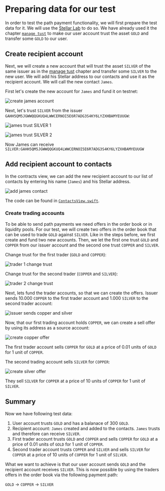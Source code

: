 # Preparing data for our test

In order to test the path payment functionality, we will first prepare the test data for it. We will use the [Stellar Lab](https://laboratory.stellar.org/#?network=test) to do so. We have already used it the chapter [`manage tust`](manage_trust.md) to make our user account trust the asset `GOLD` and transfer some `GOLD` to our user. 

## Create recipient account

Next, we will create a new account that will trust the asset `SILVER` of the same issuer as in the [manage tust](manage_trust.md) chapter and transfer some `SILVER` to the new user. We will add his Stellar address to our contacts and use it as the recipient account. We will call the new contact `James`.

First let's create the new account for `James` and fund it on testnet:

![create james account](./img/payment/create_james_account.png)

Next, let's trust `SILVER` from the issuer `GAHH5QM5JGWWQQGKUQ4LWWCERNOI5E6R7ADG3S4KY6LYZXHBAMYEUUGW`:

![james trust SILVER 1](./img/payment/james_trust_silver_1.png)

![james trust SILVER 2](./img/payment/james_trust_silver_2.png)

Now James can receive `SILVER:GAHH5QM5JGWWQQGKUQ4LWWCERNOI5E6R7ADG3S4KY6LYZXHBAMYEUUGW`

## Add recipient account to contacts

In the contracts view, we can add the new recipient account to our list of contacts by entering his name (`James`) and his Stellar address.

![add james contact](./img/payment/add_james_contact.png)

The code can be found in [`ContactsView.swift`](https://github.com/Soneso/SwiftBasicPay/blob/main/SwiftBasicPay/View/ContactsView.swift).

### Create trading accounts

To be able to send path payments we need offers in the order book or in liquidity pools. For our test, we will create two offers in the order book that can be used to trade `GOLD` against `SILVER`. Like in the steps before, we first create and fund two new accounts. Then, we let the first one trust `GOLD` and `COPPER` from our issuer account and the second one trust `COPPER` and `SILVER`.

Change trust for the first trader (`GOLD` and `COPPER`):

![trader 1 change trust](./img/payment/trader_1_change_trust.png)

Change trust for the second trader (`COPPER` and `SILVER`):

![trader 2 change trust](./img/payment/trader_2_change_trust.png)

Next, lets fund the trader accounts, so that we can create the offers. Issuer sends 10.000 `COPPER` to the first trader account and 1.000 `SILVER` to the second trader account:


![issuer sends copper and silver](./img/payment/issuer_sends_copper_and_silver.png)

Now, that our first trading account holds `COPPER`, we can create a sell offer by using its address as a source account:

![create copper offer](./img/payment/create_copper_offer.png)

The first trader account sells `COPPER` for `GOLD` at a price of 0.01 units of `GOLD` for 1 unit of `COPPER`.

The second trading account sells `SILVER` for `COPPER`:

![create silver offer](./img/payment/create_silver_offer.png)

They sell `SILVER` for `COPPER` at a price of 10 units of `COPPER` for 1 unit of `SILVER`.

## Summary

Now we have following test data:

1. User account trusts `GOLD` and has a balanace of 300 `GOLD`.
2. Recipient account: `James` created and added to the contacts. `James` trusts and therefore can receive `SILVER`.
3. First trader account trusts `GOLD` and `COPPER` and sells `COPPER` for `GOLD` at a price of 0.01 units of `GOLD` for 1 unit of `COPPER`.
4. Second trader account trusts `COPPER` and `SILVER` and sells `SILVER` for `COPPER` at a price of 10 units of `COPPER` for 1 unit of `SILVER`.

What we want to achieve is that our user account sends `GOLD` and the recipient account receives `SILVER`. This is now possible by using the traders offers in the order book via the following payment path:

`GOLD` -> `COPPER` -> `SILVER` 
